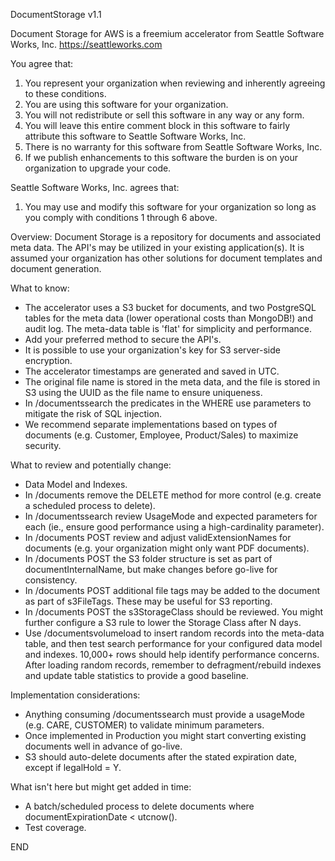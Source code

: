 DocumentStorage v1.1

Document Storage for AWS is a freemium accelerator from Seattle Software Works, Inc.
https://seattleworks.com 

You agree that:
  1. You represent your organization when reviewing and inherently agreeing to these conditions.
  2. You are using this software for your organization.
  3. You will not redistribute or sell this software in any way or any form.
  4. You will leave this entire comment block in this software to fairly attribute this software to Seattle Software Works, Inc.
  5. There is no warranty for this software from Seattle Software Works, Inc.
  6. If we publish enhancements to this software the burden is on your organization to upgrade your code.

Seattle Software Works, Inc. agrees that:
  1. You may use and modify this software for your organization so long as you comply with conditions 1 through 6 above.



Overview:
Document Storage is a repository for documents and associated meta data.  The API's may be utilized in your existing application(s).
It is assumed your organization has other solutions for document templates and document generation.

What to know:
- The accelerator uses a S3 bucket for documents, and two PostgreSQL tables for the meta data (lower operational costs than MongoDB!)
  and audit log.  The meta-data table is 'flat' for simplicity and performance.
- Add your preferred method to secure the API's.
- It is possible to use your organization's key for S3 server-side encryption.
- The accelerator timestamps are generated and saved in UTC.
- The original file name is stored in the meta data, and the file is stored in S3 using the UUID as the file name to ensure uniqueness.
- In /documentssearch the predicates in the WHERE use parameters to mitigate the risk of SQL injection.
- We recommend separate implementations based on types of documents (e.g. Customer, Employee, Product/Sales) to maximize security.

What to review and potentially change:
- Data Model and Indexes.
- In /documents remove the DELETE method for more control (e.g. create a scheduled process to delete).
- In /documentssearch review UsageMode and expected parameters for each (ie., ensure good performance using a high-cardinality parameter).
- In /documents POST review and adjust validExtensionNames for documents (e.g. your organization might only want PDF documents).
- In /documents POST the S3 folder structure is set as part of documentInternalName, but make changes before go-live for consistency.
- In /documents POST additional file tags may be added to the document as part of s3FileTags.  These may be useful for S3 reporting.
- In /documents POST the s3StorageClass should be reviewed.  You might further configure a S3 rule to lower the Storage Class after N days.
- Use /documentsvolumeload to insert random records into the meta-data table, and then test search performance for your configured
  data model and indexes.  10,000+ rows should help identify performance concerns.  After loading random records, remember to
  defragment/rebuild indexes and update table statistics to provide a good baseline.

Implementation considerations:
- Anything consuming /documentssearch must provide a usageMode (e.g. CARE, CUSTOMER) to validate minimum parameters.
- Once implemented in Production you might start converting existing documents well in advance of go-live.
- S3 should auto-delete documents after the stated expiration date, except if legalHold = Y.

What isn't here but might get added in time:
- A batch/scheduled process to delete documents where documentExpirationDate < utcnow().
- Test coverage.

END
